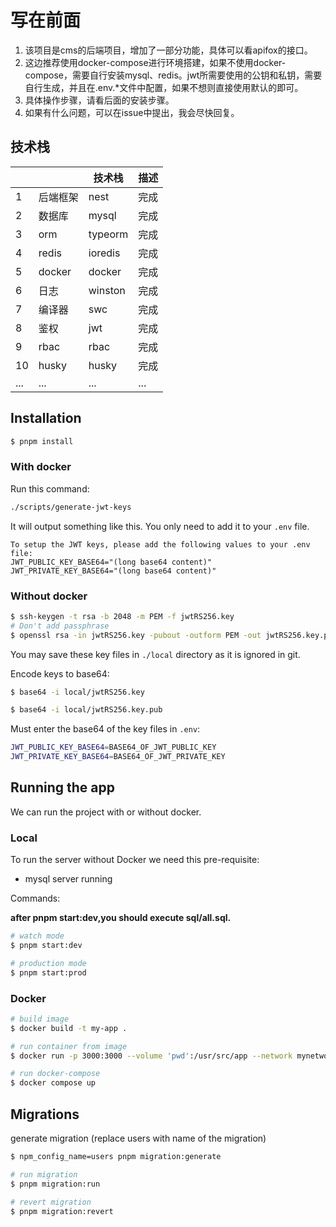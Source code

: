 # 写在前面

1. 该项目是cms的后端项目，增加了一部分功能，具体可以看apifox的接口。
2. 这边推荐使用docker-compose进行环境搭建，如果不使用docker-compose，需要自行安装mysql、redis。jwt所需要使用的公钥和私钥，需要自行生成，并且在.env.\*文件中配置，如果不想则直接使用默认的即可。
3. 具体操作步骤，请看后面的安装步骤。
4. 如果有什么问题，可以在issue中提出，我会尽快回复。

## 技术栈

|     |          | 技术栈  | 描述 |
| --- | -------- | ------- | ---- |
| 1   | 后端框架 | nest    | 完成 |
| 2   | 数据库   | mysql   | 完成 |
| 3   | orm      | typeorm | 完成 |
| 4   | redis    | ioredis | 完成 |
| 5   | docker   | docker  | 完成 |
| 6   | 日志     | winston | 完成 |
| 7   | 编译器   | swc     | 完成 |
| 8   | 鉴权     | jwt     | 完成 |
| 9   | rbac     | rbac    | 完成 |
| 10  | husky    | husky   | 完成 |
| ... | ...      | ...     | ...  |

## Installation

```bash
$ pnpm install
```

### With docker

Run this command:

```bash
./scripts/generate-jwt-keys
```

It will output something like this. You only need to add it to your `.env` file.

```
To setup the JWT keys, please add the following values to your .env file:
JWT_PUBLIC_KEY_BASE64="(long base64 content)"
JWT_PRIVATE_KEY_BASE64="(long base64 content)"
```

### Without docker

```bash
$ ssh-keygen -t rsa -b 2048 -m PEM -f jwtRS256.key
# Don't add passphrase
$ openssl rsa -in jwtRS256.key -pubout -outform PEM -out jwtRS256.key.pub
```

You may save these key files in `./local` directory as it is ignored in git.

Encode keys to base64:

```bash
$ base64 -i local/jwtRS256.key

$ base64 -i local/jwtRS256.key.pub
```

Must enter the base64 of the key files in `.env`:

```bash
JWT_PUBLIC_KEY_BASE64=BASE64_OF_JWT_PUBLIC_KEY
JWT_PRIVATE_KEY_BASE64=BASE64_OF_JWT_PRIVATE_KEY
```

## Running the app

We can run the project with or without docker.

### Local

To run the server without Docker we need this pre-requisite:

- mysql server running

Commands:

<b>after pnpm start:dev,you should execute sql/all.sql.</b>

```bash
# watch mode
$ pnpm start:dev

# production mode
$ pnpm start:prod
```

### Docker

```bash
# build image
$ docker build -t my-app .

# run container from image
$ docker run -p 3000:3000 --volume 'pwd':/usr/src/app --network mynetwork --env-file .env.development my-app

# run docker-compose
$ docker compose up
```

## Migrations

generate migration (replace users with name of the migration)

```bash
$ npm_config_name=users pnpm migration:generate

# run migration
$ pnpm migration:run

# revert migration
$ pnpm migration:revert
```
